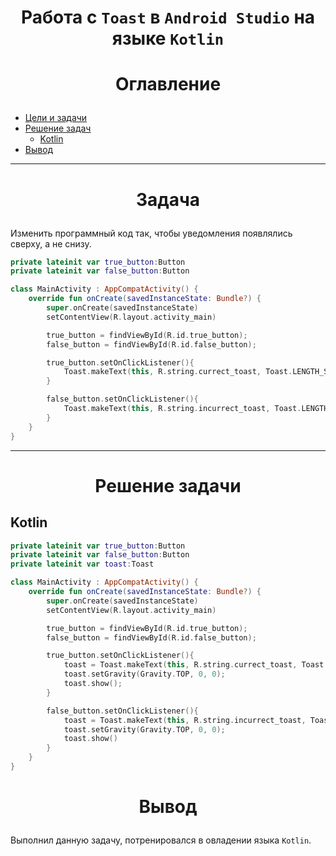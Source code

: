 # <p align = "center">Работа с `Toast` в `Android Studio` на языке `Kotlin`</p>

# <p align = "center">Оглавление</p>

- [Цели и задачи](#задача)
- [Решение задач](#решение-задачи)
  - [Kotlin](#kotlin)
- [Вывод](#вывод)

***

# <p align = "center">Задача</p>

Изменить программный код так, чтобы уведомления появлялись сверху, а не снизу.

```kotlin
private lateinit var true_button:Button
private lateinit var false_button:Button

class MainActivity : AppCompatActivity() {
    override fun onCreate(savedInstanceState: Bundle?) {
        super.onCreate(savedInstanceState)
        setContentView(R.layout.activity_main)

        true_button = findViewById(R.id.true_button);
        false_button = findViewById(R.id.false_button);

        true_button.setOnClickListener(){
            Toast.makeText(this, R.string.currect_toast, Toast.LENGTH_SHORT).show();
        }

        false_button.setOnClickListener(){
            Toast.makeText(this, R.string.incurrect_toast, Toast.LENGTH_SHORT).show();
        }
    }
}
```

***

# <p align = "center">Решение задачи</p>

## Kotlin

```kotlin
private lateinit var true_button:Button
private lateinit var false_button:Button
private lateinit var toast:Toast

class MainActivity : AppCompatActivity() {
    override fun onCreate(savedInstanceState: Bundle?) {
        super.onCreate(savedInstanceState)
        setContentView(R.layout.activity_main)

        true_button = findViewById(R.id.true_button);
        false_button = findViewById(R.id.false_button);

        true_button.setOnClickListener(){
            toast = Toast.makeText(this, R.string.currect_toast, Toast.LENGTH_SHORT);
            toast.setGravity(Gravity.TOP, 0, 0);
            toast.show();
        }

        false_button.setOnClickListener(){
            toast = Toast.makeText(this, R.string.incurrect_toast, Toast.LENGTH_SHORT);
            toast.setGravity(Gravity.TOP, 0, 0);
            toast.show()
        }
    }
}
```

# <p align = "center">Вывод</p>

Выполнил данную задачу, потренировался в овладении языка `Kotlin`.
